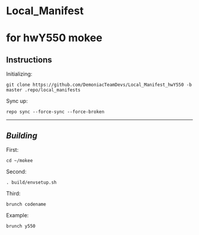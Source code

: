 # Local_Manifest
for hwY550 mokee
=================================


Instructions
---------------

Initializing:

    git clone https://github.com/DemoniacTeamDevs/Local_Manifest_hwY550 -b master .repo/local_manifests

Sync up:

	repo sync --force-sync --force-broken
	
-------------
 
_Building_
---------------

First:

	cd ~/mokee

Second:

	. build/envsetup.sh

Third:

    brunch codename
    
Example:

    brunch y550



